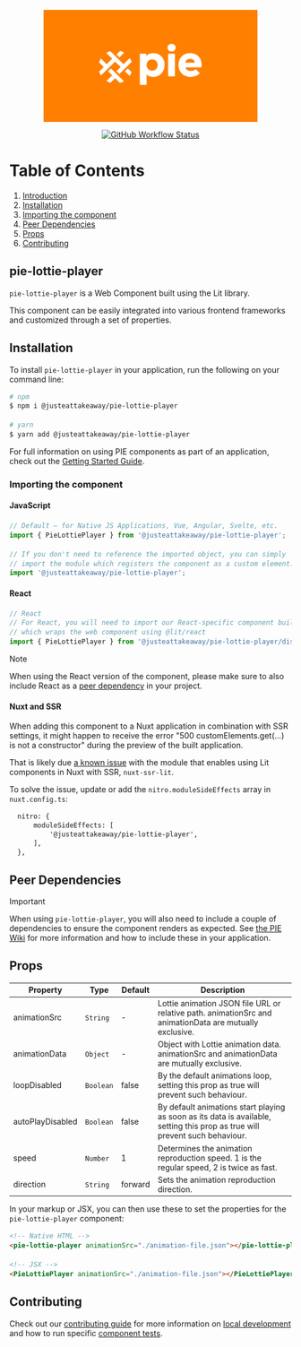 <p align="center">
  <img align="center" src="../../../readme_image.png" height="200" alt="">
</p>

<p align="center">
  <a href="https://www.npmjs.com/@justeattakeaway/pie-lottie-player">
    <img alt="GitHub Workflow Status" src="https://img.shields.io/npm/v/@justeattakeaway/pie-lottie-player.svg">
  </a>
</p>

# Table of Contents

1. [Introduction](#pie-lottie-player)
2. [Installation](#installation)
3. [Importing the component](#importing-the-component)
4. [Peer Dependencies](#peer-dependencies)
5. [Props](#props)
6. [Contributing](#contributing)

## pie-lottie-player

`pie-lottie-player` is a Web Component built using the Lit library.

This component can be easily integrated into various frontend frameworks and customized through a set of properties.

## Installation

To install `pie-lottie-player` in your application, run the following on your command line:

```bash
# npm
$ npm i @justeattakeaway/pie-lottie-player

# yarn
$ yarn add @justeattakeaway/pie-lottie-player
```

For full information on using PIE components as part of an application, check out the [Getting Started Guide](https://github.com/justeattakeaway/pie/wiki/Getting-started-with-PIE-Web-Components).

### Importing the component

#### JavaScript

```js
// Default – for Native JS Applications, Vue, Angular, Svelte, etc.
import { PieLottiePlayer } from '@justeattakeaway/pie-lottie-player';

// If you don't need to reference the imported object, you can simply
// import the module which registers the component as a custom element.
import '@justeattakeaway/pie-lottie-player';
```

#### React

```js
// React
// For React, you will need to import our React-specific component build
// which wraps the web component using ​@lit/react
import { PieLottiePlayer } from '@justeattakeaway/pie-lottie-player/dist/react';
```

> [!NOTE]
> When using the React version of the component, please make sure to also
> include React as a [peer dependency](#peer-dependencies) in your project.

#### Nuxt and SSR

When adding this component to a Nuxt application in combination with SSR settings, it might happen to receive the error "500 customElements.get(...) is not a constructor" during the preview of the built application.

That is likely due [a known issue](https://github.com/prashantpalikhe/nuxt-ssr-lit/issues/137) with the module that enables using Lit components in Nuxt with SSR, `nuxt-ssr-lit`.

To solve the issue, update or add the `nitro.moduleSideEffects` array in `nuxt.config.ts`:

```
  nitro: {
      moduleSideEffects: [
          '@justeattakeaway/pie-lottie-player',
      ],
  },
```

## Peer Dependencies

> [!IMPORTANT]
> When using `pie-lottie-player`, you will also need to include a couple of dependencies to ensure the component renders as expected. See [the PIE Wiki](https://github.com/justeattakeaway/pie/wiki/Getting-started-with-PIE-Web-Components#expected-dependencies) for more information and how to include these in your application.

## Props

| Property         | Type      | Default | Description                                                                                                                  |
| ---------------- | --------- | ------- | ---------------------------------------------------------------------------------------------------------------------------- |
| animationSrc | `String` | - | Lottie animation JSON file URL or relative path. animationSrc and animationData are mutually exclusive. |
| animationData | `Object` | - | Object with Lottie animation data. animationSrc and animationData are mutually exclusive. |
| loopDisabled | `Boolean` | false | By the default animations loop, setting this prop as true will prevent such behaviour. |
| autoPlayDisabled | `Boolean` | false | By default animations start playing as soon as its data is available, setting this prop as true will prevent such behaviour. |
| speed | `Number` | 1 | Determines the animation reproduction speed. 1 is the regular speed, 2 is twice as fast. |
| direction | `String` | forward | Sets the animation reproduction direction. |

In your markup or JSX, you can then use these to set the properties for the `pie-lottie-player` component:

```html
<!-- Native HTML -->
<pie-lottie-player animationSrc="./animation-file.json"></pie-lottie-player>

<!-- JSX -->
<PieLottiePlayer animationSrc="./animation-file.json"></PieLottiePlayer>
```

## Contributing

Check out our [contributing guide](https://github.com/justeattakeaway/pie/wiki/Contributing-Guide) for more information on [local development](https://github.com/justeattakeaway/pie/wiki/Contributing-Guide#local-development) and how to run specific [component tests](https://github.com/justeattakeaway/pie/wiki/Contributing-Guide#testing).
